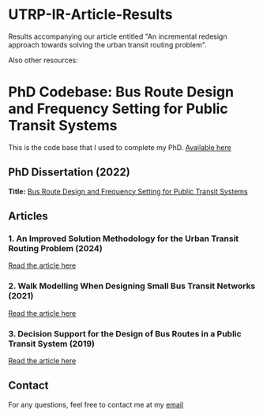 # UTRP-IR-Article-Results
Results accompanying our article entitled "An incremental redesign approach towards solving the urban transit routing problem".

Also other resources:

# PhD Codebase: Bus Route Design and Frequency Setting for Public Transit Systems

This is the code base that I used to complete my PhD. [Available here](https://github.com/GHuss7/UTRP_PhD_Code)

## PhD Dissertation (2022)
**Title:** [Bus Route Design and Frequency Setting for Public Transit Systems](http://hdl.handle.net/10019.1/124533)

## Articles

### 1. An Improved Solution Methodology for the Urban Transit Routing Problem (2024)
[Read the article here](https://www.sciencedirect.com/science/article/pii/S0305054823003453)

### 2. Walk Modelling When Designing Small Bus Transit Networks (2021)
[Read the article here](https://sajie.journals.ac.za/pub/article/view/2483/1122)

### 3. Decision Support for the Design of Bus Routes in a Public Transit System (2019)
[Read the article here](https://www.orssa.org.za/_files/ugd/568002_eeef33e72aed4145b20e35b785751a4d.pdf)

## Contact

For any questions, feel free to contact me at my [email](mailto:ghussel94@gmail.com)
